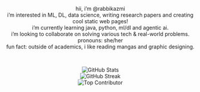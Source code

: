 <div align="center">

<p align="center">
 hii, i’m @rabbikazmi<br>
 i’m interested in ML, DL, data science, writing research papers and creating cool static web pages!<br>
 i’m currently learning java, python, ml/dl and agentic ai.<br>
 i’m looking to collaborate on solving various tech & real-world problems.<br>
 pronouns: she/her<br>
 fun fact: outside of academics, i like reading mangas and graphic designing.
</p>

<br>

<p align="center">
<img src="https://github-readme-stats.vercel.app/api?username=rabbikazmi&theme=dark&hide_border=false&include_all_commits=true&count_private=true" alt="GitHub Stats" />
<br/>
<img src="https://nirzak-streak-stats.vercel.app/?user=rabbikazmi&theme=dark&hide_border=false" alt="GitHub Streak" />
<br/>
<img src="https://github-contributor-stats.vercel.app/api?username=rabbikazmi&limit=5&theme=dark&combine_all_yearly_contributions=true" alt="Top Contributor" />
</p>

</div>
<!-- Proudly created with GPRM ( https://gprm.itsvg.in ) -->
